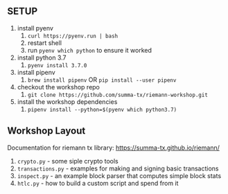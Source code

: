 ## SETUP

1. install pyenv
    1. `curl https://pyenv.run | bash`
    1. restart shell
    1. run `pyenv which python` to ensure it worked
1. install python 3.7
    1. `pyenv install 3.7.0`
1. install pipenv
    1. `brew install pipenv` OR `pip install --user pipenv`
1. checkout the workshop repo
    1. `git clone https://github.com/summa-tx/riemann-workshop.git`
1. install the workshop dependencies
    1. `pipenv install --python=$(pyenv which python3.7)`

## Workshop Layout

Documentation for riemann tx library: https://summa-tx.github.io/riemann/

1. `crypto.py` - some siple crypto tools
1. `transactions.py` - examples for making and signing basic transactions
1. `inspect.py` - an example block parser that computes simple block stats
1. `htlc.py` - how to build a custom script and spend from it
